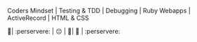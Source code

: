 Coders Mindset | Testing & TDD | Debugging | Ruby Webapps | ActiveRecord | HTML & CSS

:pray:| :perservere: | :pensive: | :dizzy:| :thought_balloon: | :perservere:
